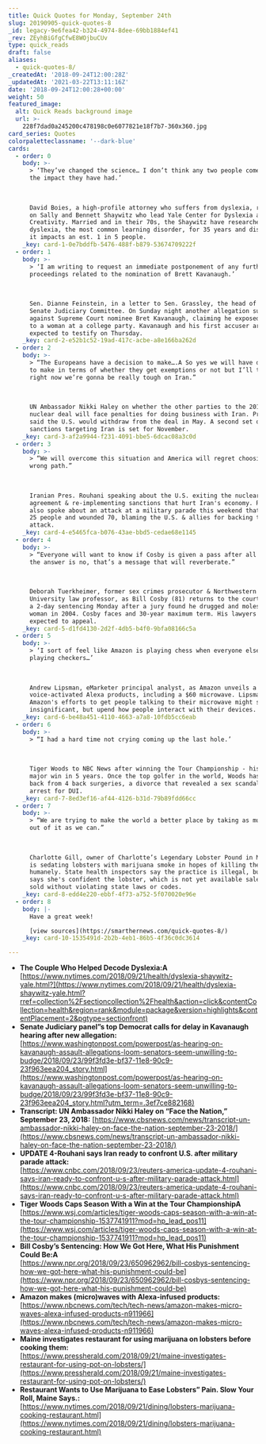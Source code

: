 ```yaml
---
title: Quick Quotes for Monday, September 24th
slug: 20190905-quick-quotes-8
_id: legacy-9e6fea42-b324-4974-8dee-69bb1884ef41
_rev: ZEyhBiGfgCfwE8WOjbuCUv
type: quick_reads
draft: false
aliases:
  - quick-quotes-8/
_createdAt: '2018-09-24T12:00:28Z'
_updatedAt: '2021-03-22T13:11:16Z'
date: '2018-09-24T12:00:28+00:00'
weight: 50
featured_image:
  alt: Quick Reads background image
  url: >-
    228f7dad0a245200c478198c0e6077821e18f7b7-360x360.jpg
card_series: Quotes
colorpaletteclassname: '--dark-blue'
cards:
  - order: 0
    body: >-
      > ‘They’ve changed the science… I don’t think any two people come close to
      the impact they have had.’  
        
        
        
      David Boies, a high-profile attorney who suffers from dyslexia, reflecting
      on Sally and Bennett Shaywitz who lead Yale Center for Dyslexia and
      Creativity. Married and in their 70s, the Shaywitz have researched
      dyslexia, the most common learning disorder, for 35 years and discovered
      it impacts an est. 1 in 5 people.
    _key: card-1-0e7bddfb-5476-488f-b879-53674709222f
  - order: 1
    body: >-
      > ‘I am writing to request an immediate postponement of any further
      proceedings related to the nomination of Brett Kavanaugh.’  
        
        
        
      Sen. Dianne Feinstein, in a letter to Sen. Grassley, the head of the
      Senate Judiciary Committee. On Sunday night another allegation surfaced
      against Supreme Court nominee Bret Kavanaugh, claiming he exposed himself
      to a woman at a college party. Kavanaugh and his first accuser are
      expected to testify on Thursday.
    _key: card-2-e52b1c52-19ad-417c-acbe-a8e166ba262d
  - order: 2
    body: >-
      > “The Europeans have a decision to make….A So yes we will have decisions
      to make in terms of whether they get exemptions or not but I’ll tell you
      right now we’re gonna be really tough on Iran.”  
        
        
        
      UN Ambassador Nikki Haley on whether the other parties to the 2015 Iran
      nuclear deal will face penalties for doing business with Iran. Pres. Trump
      said the U.S. would withdraw from the deal in May. A second set of
      sanctions targeting Iran is set for November.
    _key: card-3-af2a9944-f231-4091-bbe5-6dcac08a3c0d
  - order: 3
    body: >-
      > “We will overcome this situation and America will regret choosing the
      wrong path.”  
        
        
        
      Iranian Pres. Rouhani speaking about the U.S. exiting the nuclear
      agreement & re-implementing sanctions that hurt Iran's economy. Rouhani
      also spoke about an attack at a military parade this weekend that killed
      25 people and wounded 70, blaming the U.S. & allies for backing the
      attack.
    _key: card-4-e5465fca-b076-43ae-bbd5-cedae68e1145
  - order: 4
    body: >-
      > “Everyone will want to know if Cosby is given a pass after all this. If
      the answer is no, that’s a message that will reverberate.”  
        
        
        
      Deborah Tuerkheimer, former sex crimes prosecutor & Northwestern
      University law professor, as Bill Cosby (81) returns to the courtroom for
      a 2-day sentencing Monday after a jury found he drugged and molested a
      woman in 2004. Cosby faces and 30-year maximum term. His lawyers are
      expected to appeal.
    _key: card-5-d1fd4130-2d2f-4db5-b4f0-9bfa08166c5a
  - order: 5
    body: >-
      > ‘I sort of feel like Amazon is playing chess when everyone else is
      playing checkers…’  
        
        
        
      Andrew Lipsman, eMarketer principal analyst, as Amazon unveils a dozen,
      voice-activated Alexa products, including a $60 microwave. Lipsman says
      Amazon's efforts to get people talking to their microwave might seem
      insignificant, but upend how people interact with their devices.
    _key: card-6-be48a451-4110-4663-a7a8-10fdb5cc6eab
  - order: 6
    body: >-
      > “I had a hard time not crying coming up the last hole.’  
        
        
        
      Tiger Woods to NBC News after winning the Tour Championship - his first
      major win in 5 years. Once the top golfer in the world, Woods has come
      back from 4 back surgeries, a divorce that revealed a sex scandal and an
      arrest for DUI.
    _key: card-7-8ed3ef16-af44-4126-b31d-79b89fdd66cc
  - order: 7
    body: >-
      > “We are trying to make the world a better place by taking as much pain
      out of it as we can.”  
        
        
        
      Charlotte Gill, owner of Charlotte’s Legendary Lobster Pound in Maine, who
      is sedating lobsters with marijuana smoke in hopes of killing them more
      humanely. State health inspectors say the practice is illegal, but Gill
      says she's confident the lobster, which is not yet available sale, can be
      sold without violating state laws or codes.
    _key: card-8-edd4e220-ebbf-4f73-a752-5f070020e96e
  - order: 8
    body: |-
      Have a great week!

      [view sources](https://smarthernews.com/quick-quotes-8/)
    _key: card-10-1535491d-2b2b-4eb1-86b5-4f36c0dc3614

---
```

* **The Couple Who Helped Decode Dyslexia:A**  
[https://www.nytimes.com/2018/09/21/health/dyslexia-shaywitz-yale.html?](https://www.nytimes.com/2018/09/21/health/dyslexia-shaywitz-yale.html?rref=collection%2Fsectioncollection%2Fhealth&action=click&contentCollection=health&region=rank&module=package&version=highlights&contentPlacement=2&pgtype=sectionfront)
* **Senate Judiciary panel”s top Democrat calls for delay in Kavanaugh hearing after new allegation:**  
[https://www.washingtonpost.com/powerpost/as-hearing-on-kavanaugh-assault-allegations-loom-senators-seem-unwilling-to-budge/2018/09/23/99f3fd3e-bf37-11e8-90c9-23f963eea204_story.html](https://www.washingtonpost.com/powerpost/as-hearing-on-kavanaugh-assault-allegations-loom-senators-seem-unwilling-to-budge/2018/09/23/99f3fd3e-bf37-11e8-90c9-23f963eea204_story.html?utm_term=.3ef7ce882168)
* **Transcript: UN Ambassador Nikki Haley on “Face the Nation,” September 23, 2018:** [https://www.cbsnews.com/news/transcript-un-ambassador-nikki-haley-on-face-the-nation-september-23-2018/](https://www.cbsnews.com/news/transcript-un-ambassador-nikki-haley-on-face-the-nation-september-23-2018/)
* **UPDATE 4-Rouhani says Iran ready to confront U.S. after military parade attack:**  
[https://www.cnbc.com/2018/09/23/reuters-america-update-4-rouhani-says-iran-ready-to-confront-u-s-after-military-parade-attack.html](https://www.cnbc.com/2018/09/23/reuters-america-update-4-rouhani-says-iran-ready-to-confront-u-s-after-military-parade-attack.html)
* **Tiger Woods Caps Season With a Win at the Tour ChampionshipA**  
[https://www.wsj.com/articles/tiger-woods-caps-season-with-a-win-at-the-tour-championship-1537741911?mod=hp_lead_pos11](https://www.wsj.com/articles/tiger-woods-caps-season-with-a-win-at-the-tour-championship-1537741911?mod=hp_lead_pos11)
* **Bill Cosby’s Sentencing: How We Got Here, What His Punishment Could Be:A**  
[https://www.npr.org/2018/09/23/650962962/bill-cosbys-sentencing-how-we-got-here-what-his-punishment-could-be](https://www.npr.org/2018/09/23/650962962/bill-cosbys-sentencing-how-we-got-here-what-his-punishment-could-be)
* **Amazon makes (micro)waves with Alexa-infused products:**  
[https://www.nbcnews.com/tech/tech-news/amazon-makes-micro-waves-alexa-infused-products-n911966](https://www.nbcnews.com/tech/tech-news/amazon-makes-micro-waves-alexa-infused-products-n911966)
* **Maine investigates restaurant for using marijuana on lobsters before cooking them:**  
[https://www.pressherald.com/2018/09/21/maine-investigates-restaurant-for-using-pot-on-lobsters/](https://www.pressherald.com/2018/09/21/maine-investigates-restaurant-for-using-pot-on-lobsters/)
* **Restaurant Wants to Use Marijuana to Ease Lobsters” Pain. Slow Your Roll, Maine Says.:**  
[https://www.nytimes.com/2018/09/21/dining/lobsters-marijuana-cooking-restaurant.html](https://www.nytimes.com/2018/09/21/dining/lobsters-marijuana-cooking-restaurant.html)